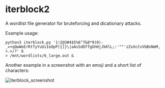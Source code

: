 # iterblock2
A wordlist file generator for bruteforcing and dicationary attacks.

Example usage:

```
python3 iterblock.py '1!2@3#4$5%6^7&8*9(0)-_=+qQwWeErRtTyYuUiIoOpP[{]}\|aAsSdDffgGhHjJkKlL;:'""'zZxXcCvVbBnNmM,<.>/?' 6
> /mnt/wordlists/6_large.out &
```

Another example in a screenshot with an emoji and a short list of characters:

![iterblock_screenshot](https://keeganbowen.com/images/iterblock_screenshot_1.PNG)
